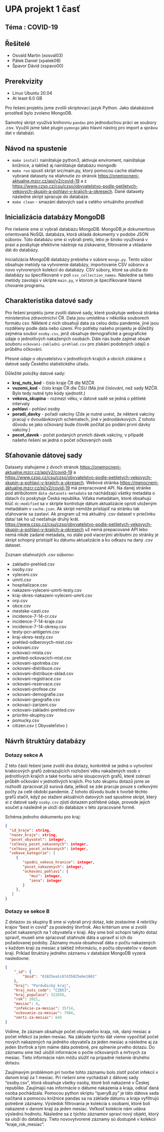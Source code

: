 # UPA projekt 1 časť

## Téma : COVID-19

## Řešitelé

-   Osvald Martin (xosval03)
-   Pátek Daniel (xpatek08)
-   Špavor Dávid (xspavo00)

## Prerekvizity

-   Linux Ubuntu 20.04
-   At least 6.0 GB

Pro řešení projektu jsme zvolili skriptovací jazyk Python. Jako databázové prostředí bylo zvoleno MongoDB.

Samotný skript využívá knihovnu `pandas` pro jednoduchou práci se soubory .csv. Využili jsme také plugin `pymongo` jako hlavní nástroj pro import a správu dat v databázi.

## Návod na spustenie

-   `make install` nainštaluje python3, aktivuje enviroment, nainštaluje knižnice, a taktiež aj nainštaluje databázu mongodb
-   `make run` spustí skript src/main.py, ktorý pomocou cache stiahne vybrané datasety na stiahnutie zo stránok https://onemocneni-aktualne.mzcr.cz/api/v2/covid-19 a z https://www.czso.cz/csu/czso/obyvatelstvo-podle-petiletych-vekovych-skupin-a-pohlavi-v-krajich-a-okresech. Dané datasety následne skript spracuje do databáze.
-   `make clean` - smazání datových sad a celého virtuálního prostředí

## Inicializácia databázy MongoDB

Pre riešenie sme si vybrali databázu MongoDB. MongoDB je dokumentovo orientovaná NoSQL databáza, ktorá ukladá dokumenty v podobe JSON súborov. Túto databázu sme si vybrali preto, lebo je široko využívaná v praxi a poskytuje efektívne nástroje na získavanie, filtrovanie a vkladanie dát do databázy.

Inicializácia MongoDB databázy prebieha v súbore `mongo.py`. Tento súbor obsahuje metódy na vytvorenie databázy, importovanie CSV súborov a novo vytvorených kolekcií do databázy. CSV súbory, ktoré sa uložia do databázy su špecifikované v poli `csv_collection_names`. Následne sa tieto metódy zavolajú v skripte `main.py`, v ktorom je špecifikované hlavné chovanie programu.

## Charakteristika datové sady

Pro řešení projektu jsme zvolili datové sady, které poskytuje webová stránka ministerstva zdravotnictví ČR. Data jsou umístěna v několika souborech formátu csv. Některé z nich obsahují data za celou dobu pandemie, jiné jsou rozděleny podle data nebo území.
Pro potřeby našeho projektu je důležitý zejména soubor `osoby.csv`, jenž obsahuje demografické a geografické údaje o jednotlivých nakažených osobách. Dále nás bude zajímat obsah souboru `ockovani-zakladni-prehled.csv` pro získání podobných údajů o průběhu očkování.

Přesné údaje o obyvatelstvu v jednotlivých krajích a obcích získáme z datové sady Českého statistického úřadu.

Důležité položky datové sady:

-   **kraj_nuts_kod** - číslo kraje ČR dle MZČR
-   **vuzemi_kod** - číslo kraje ČR dle ČSU (Má jiné číslování, než sady MZČR. Bylo tedy nutné tyto kódy sjednotit.)
-   **vekova_skupina** - rozmezí věku, v datové sadě se jedná o pětileté intervaly
-   **pohlavi** - pohlaví osoby
-   **poradi_davky** - pořadí vakcíny (Zde je nutné uvést, že některé vakcíny pracují v dvoudávkových schématech, jiné v jednodávkových. Z tohoto důvodu se jako očkovaný bude člověk počítat po podání první dávky vakcíny.)
-   **pocet_davek** - počet podaných prvních dávek vakcíny, v případě našeho řešení se jedná o počet očkovaných osob

## Sťahovanie dátovej sady

Datasety stahujeme z dvoch stránok https://onemocneni-aktualne.mzcr.cz/api/v2/covid-19 a https://www.czso.cz/csu/czso/obyvatelstvo-podle-petiletych-vekovych-skupin-a-pohlavi-v-krajich-a-okresech. Webová stránka https://menocneni-aktualne.mzcr.cz/pi/v2/covid-19 má prepracované API.
Na danej stránke pod atribútomm `data-datasets-metadata` sa nachádzajú všetky metadáta o dátach čo poskytuje Česká republika. Vďaka metadátam, ktoré obsahujú klúč `dc:modified` sa v skripte kontroluje dátum aktualizácie oproti uloženým metadátam v `cache.json`. Ak skript nemôže pristúpiť na stránku tak sťahovanie sa zastaví. Ak program už má aktuálný .csv dataset v priečinku data/ tak ho už nesťahuje druhý krát. https://www.czso.cz/csu/czso/obyvatelstvo-podle-petiletych-vekovych-skupin-a-pohlavi-v-krajich-a-okresech už nemá prepacované API lebo nemá nikde zadané metadata, no stále pod viacerými atributmi zo stránky je skript schopný pristúpiť ku dátumu aktualizácie a ku odkazu na daný .csv dataset.

Zoznam stiahnutých .csv súborov:

-   zakladni-prehled.csv
-   osoby.csv
-   vyleceni.csv
-   umrti.csv
-   hospitalizace.csv
-   nakazeni-vyleceni-umrti-testy.csv
-   kraj-okres-nakazeni-vyleceni-umrti.csv
-   orp.csv
-   obce.csv
-   mestske-casti.csv
-   incidence-7-14-cr.csv
-   incidence-7-14-kraje.csv
-   incidence-7-14-okresy.csv
-   testy-pcr-antigenni.csv
-   kraj-okres-testy.csv
-   prehled-odberovych-mist.csv
-   ockovani.csv
-   ockovaci-mista.csv
-   prehled-ockovacich-mist.csv
-   ockovani-spotreba.csv
-   ockovani-distribuce.csv
-   ockovani-distribuce-sklad.csv
-   ockovani-registrace.csv
-   ockovani-rezervace.csv
-   ockovani-profese.csv
-   ockovani-demografie.csv
-   ockovani-geografie.csv
-   ockovaci-zarizeni.csv
-   ockovani-zakladni-prehled.csv
-   prioritni-skupiny.csv
-   pomucky.csv
-   citizen.csv ( Obyvateľstvo )

## Návrh štruktúry databázy

### Dotazy sekce A

Z této části řešení jsme zvolili dva dotazy, konkrétně se jedná o vytvoření krabicových grafů zobrazujících rozložení věku nakažených osob v jednotlivých krajích a také tvorbu série sloupcových grafů, které zobrazí průběh očkování v jednotlivých krajích.
Pro tuto skupinu dotazů jsme se rozhodli zpracovat již surová data, jelikož se zde pracuje pouze s celkovými počty za celé období pandemie. Z tohoto důvodu bude k tvorbě těchto grafů stačit, když po stažení aktuálních datových sad spustíme skript, který si z datové sady `osoby.csv` zjistí dotazem potřebné údaje, provede jejich součet a následně je uloží do databáze v této zpracované formě.

Schéma jednoho dokumentu pro kraj:

```json
{
  "id_kraje": string,
  "nazev_kraje": string,
  "pocet_obyvatel": integer,
  "celkovy_pocet_nakazenych": integer,
  "celkovy_pocet_ockovanych": integer,
  "vekove_kategorie": [
     {
        "spodni_vekova_hranice": integer,
        "pocet_nakazenych": integer,
        "ockovani_pohlavi": {
           "muz": integer,
           "zena": integer
        }
     },
   ]
}

```

### Dotazy se sekce B

Z dotazov zo skupiny B sme si vybrali prvý dotaz, kde zostavíme 4 rebríčky krajov “best in covid” za posledný štvrťrok. Ako kritérium sme si zvolili počet nakazených na 1 obyvateľa v kraji. Aby sme boli schopní takýto dotaz spraviť, museli sme spracovať stiahnuté dáta a upraviť si ich do požadovanej podoby. Záznamy musia obsahovať dáta o počtu nakazených v každom kraji za mesiac a taktiež informáciu, o počtu obyvateľov v danom kraji. Príklad štruktúry jedného záznamu v databáze MongoDB vyzerá nasledovne:

```json
{
    "_id": {
        "$oid": "61825ea1c67d35825ebe1862"
    },
    "kraj": "Pardubický kraj",
    "kraj_nuts_code": "CZ053",
    "kraj_populace": 522856,
    "rok": 2021,
    "mesiac": 4,
    "infekcie-za-mesiac": 35714,
    "ockovanie-za-mesiac": 7984,
    "smrti-za-mesiac": 645
}
```

Vidíme, že záznam obsahuje počet obyvateľov kraja, rok, daný mesiac a počet infekcií za jeden mesiac. Na základe týchto dát vieme vypočítať počet nových nakazených na jedného obyvateľa za jeden mesiac a následne aj za jeden štvrťrok a tým máme dáta potrebné, pre splnenie prvého dotazu. Do záznamu sme tiež uložili informácie o počte očkovaných a mŕtvych za mesiac. Tieto informácie nám môžu slúžiť na prípadné riešenie druhého dotazu.

Zaujímavým problémom pri tvorbe tohto záznamu bolo zistiť počet infekcií v danom kraji za 1 mesiac. Pri riešení sme vychádzali z dátovej sady “osoby.csv”, ktorá obsahuje všetky osoby, ktoré boli nakazené v Českej republike. Zaujímajú nás informácie o dátume nakazenia a kraja, odkiaľ daná osoba pochádzala. Pomocou python skriptu “queryB.py” je táto dátova sada načítaná a pomocou knižnice pandas sa na základe dátumu a kraja vyfiltrujú potrebné záznamy. Výsledok filtrovania je kolekcia s osobami, ktoré boli nakazené v danom kraji za jeden mesiac. Veľkosť kolekcie nám udáva výslednú hodnotu. Následne sa z týchto záznamov spraví nový objekt, ktorý sa uloží do databázy. Tieto novovytvorené záznamy sú dostupné v kolekcii “kraje_rok_mesiac”.
